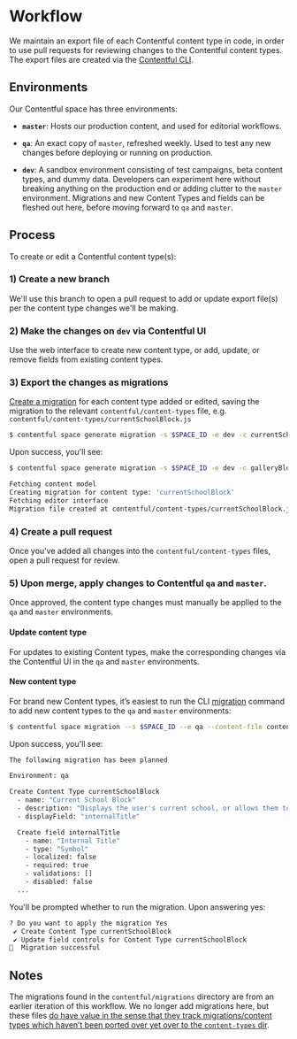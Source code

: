 # Workflow

We maintain an export file of each Contentful content type in code, in order to use pull requests for reviewing changes to the Contentful content types. The export files are created via the [Contentful CLI](https://github.com/contentful/contentful-cli).

## Environments

Our Contentful space has three environments:

- **`master`**: Hosts our production content, and used for editorial workflows.

- **`qa`**: An exact copy of `master`, refreshed weekly. Used to test any new changes before deploying or running on production.

- **`dev`**: A sandbox environment consisting of test campaigns, beta content types, and dummy data. Developers can experiment here without breaking anything on the production end or adding clutter to the `master` environment. Migrations and new Content Types and fields can be fleshed out here, before moving forward to `qa` and `master`.

## Process

To create or edit a Contentful content type(s):

### 1\) Create a new branch

We'll use this branch to open a pull request to add or update export file(s) per the content type changes we'll be making.

### 2\) Make the changes on **`dev`** via Contentful UI

Use the web interface to create new content type, or add, update, or remove fields from existing content types.

### 3\) Export the changes as migrations

[Create a migration](https://github.com/contentful/contentful-cli/tree/master/docs/space/generate/migration) for each content type added or edited, saving the migration to the relevant `contentful/content-types` file, e.g. `contentful/content-types/currentSchoolBlock.js`

```bash
$ contentful space generate migration -s $SPACE_ID -e dev -c currentSchoolBlock -f contentful/content-types/currentSchoolBlock.js
```

Upon success, you'll see:

```bash
$ contentful space generate migration -s $SPACE_ID -e dev -c galleryBlock -f contentful/content-types/currentSchoolBlock.js

Fetching content model
Creating migration for content type: 'currentSchoolBlock'
Fetching editor interface
Migration file created at contentful/content-types/currentSchoolBlock.js
```

### 4\) Create a pull request

Once you've added all changes into the `contentful/content-types` files, open a pull request for review.

### 5\) Upon merge, apply changes to Contentful `qa` and `master`.

Once approved, the content type changes must manually be applied to the `qa` and `master` environments.

#### Update content type

For updates to existing Content types, make the corresponding changes via the Contentful UI in the `qa` and `master` environments.

#### New content type

For brand new Content types, it’s easiest to run the CLI [migration](https://github.com/contentful/contentful-cli/tree/master/docs/space/import) command to add new content types to the `qa` and `master` environments:

```bash
$ contentful space migration --s $SPACE_ID --e qa --content-file contentful/content-types/currentSchoolBlock.js
```

Upon success, you'll see:

```bash
The following migration has been planned

Environment: qa

Create Content Type currentSchoolBlock
  - name: "Current School Block"
  - description: "Displays the user's current school, or allows them to select it if not set."
  - displayField: "internalTitle"

  Create field internalTitle
    - name: "Internal Title"
    - type: "Symbol"
    - localized: false
    - required: true
    - validations: []
    - disabled: false
  ...
```

You'll be prompted whether to run the migration. Upon answering yes:

```bash
? Do you want to apply the migration Yes
 ✔ Create Content Type currentSchoolBlock
 ✔ Update field controls for Content Type currentSchoolBlock
🎉  Migration successful
```

## Notes

The migrations found in the `contentful/migrations` directory are from an earlier iteration of this workflow. We no longer add migrations here, but these files [do have value in the sense that they track migrations/content types which haven’t been ported over yet over to the `content-types` dir](https://dosomething.slack.com/archives/CP2D7UGAU/p1578081688027000?thread_ts=1577991900.006100&cid=CP2D7UGAU).
